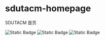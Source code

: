 # sdutacm-homepage

SDUTACM 首页

![Static Badge](https://img.shields.io/badge/Language-Vue%20%7C%20JavaScript%20%7C%20Less-blue) ![Static Badge](https://img.shields.io/badge/%E5%93%8D%E5%BA%94%E5%BC%8F-Yes-green) ![Static Badge](https://img.shields.io/badge/%E6%9A%97%E9%BB%91%E4%B8%BB%E9%A2%98-Yes-%23272b33)

